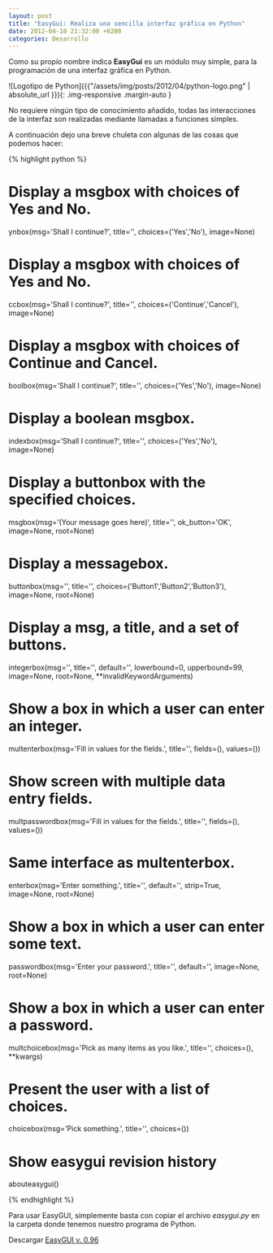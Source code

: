 ```yaml
---
layout: post
title: "EasyGui: Realiza una sencilla interfaz gráfica en Python"
date: 2012-04-10 21:32:00 +0200
categories: Desarrollo
---
```

Como su propio nombre indica **EasyGui** es un módulo muy simple, para la programación de una interfaz gráfica en Python.

![Logotipo de Python]({{"/assets/img/posts/2012/04/python-logo.png" | absolute_url }}){: .img-responsive .margin-auto }
  
No requiere ningún tipo de conocimiento añadido, todas las interacciones de la interfaz son realizadas mediante llamadas a funciones simples.

A continuación dejo una breve chuleta con algunas de las cosas que podemos hacer:

{% highlight python %}
# Display a msgbox with choices of Yes and No.
ynbox(msg='Shall I continue?', title='', choices=('Yes','No'), image=None)

# Display a msgbox with choices of Yes and No.
ccbox(msg='Shall I continue?', title='', choices=('Continue','Cancel'), image=None)

# Display a msgbox with choices of Continue and Cancel.
boolbox(msg='Shall I continue?', title='', choices=('Yes','No'), image=None)

# Display a boolean msgbox.
indexbox(msg='Shall I continue?', title='', choices=('Yes','No'), image=None)

# Display a buttonbox with the specified choices.
msgbox(msg='(Your message goes here)', title='', ok_button='OK', image=None, root=None)

# Display a messagebox.
buttonbox(msg='', title='', choices=('Button1','Button2','Button3'), image=None, root=None)

# Display a msg, a title, and a set of buttons.
integerbox(msg='', title='', default='', lowerbound=0, upperbound=99, image=None, root=None, **invalidKeywordArguments)

# Show a box in which a user can enter an integer. 
multenterbox(msg='Fill in values for the fields.', title='', fields=(), values=())

# Show screen with multiple data entry fields. 
multpasswordbox(msg='Fill in values for the fields.', title='', fields=(), values=())

# Same interface as multenterbox.
enterbox(msg='Enter something.', title='', default='', strip=True, image=None, root=None)

# Show a box in which a user can enter some text. 
passwordbox(msg='Enter your password.', title='', default='', image=None, root=None)

# Show a box in which a user can enter a password.
multchoicebox(msg='Pick as many items as you like.', title='', choices=(), **kwargs)

# Present the user with a list of choices.
choicebox(msg='Pick something.', title='', choices=())

# Show easygui revision history
abouteasygui()

{% endhighlight %}
    
Para usar EasyGUI, simplemente basta con copiar el archivo <i>easygui.py</i> en la carpeta donde tenemos nuestro programa de Python.

Descargar [EasyGUI v. 0.96](http://easygui.sourceforge.net/download/version_0.96/index.html#downloadFiles)
 